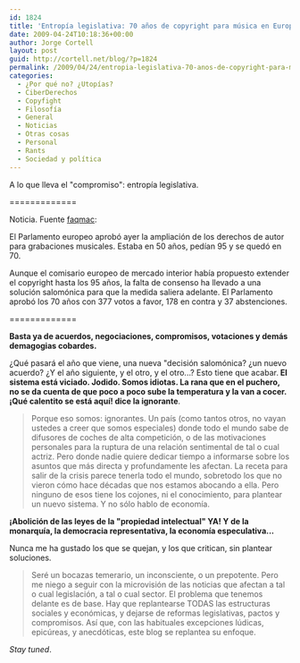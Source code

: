 ```yaml
---
id: 1824
title: 'Entropía legislativa: 70 años de copyright para música en Europa'
date: 2009-04-24T10:18:36+00:00
author: Jorge Cortell
layout: post
guid: http://cortell.net/blog/?p=1824
permalink: /2009/04/24/entropia-legislativa-70-anos-de-copyright-para-musica-en-europa/
categories:
  - ¿Por qué no? ¿Utopías?
  - CiberDerechos
  - Copyfight
  - Filosofí­a
  - General
  - Noticias
  - Otras cosas
  - Personal
  - Rants
  - Sociedad y polí­tica
---
```

A lo que lleva el "compromiso": entropía legislativa.

=============

Noticia. Fuente <a title="http://www.faq-mac.com/noticias/35485/europa-aprueba-70-anos-copyright-grabaciones-musicales" href="http://www.faq-mac.com/noticias/35485/europa-aprueba-70-anos-copyright-grabaciones-musicales" target="_blank">faqmac</a>:

El Parlamento europeo aprobó ayer la ampliación de los derechos de autor para grabaciones musicales. Estaba en 50 años, pedían 95 y se quedó en 70.
  
Aunque el comisario europeo de mercado interior había propuesto extender el copyright hasta los 95 años, la falta de consenso ha llevado a una solución salomónica para que la medida saliera adelante. El Parlamento aprobó los 70 años con 377 votos a favor, 178 en contra y 37 abstenciones.

=============

<div>
  <p>
    <strong>Basta ya de acuerdos, negociaciones, compromisos, votaciones y demás demagogias cobardes. </strong>
  </p>
  
  <p>
    ¿Qué pasará el año que viene, una nueva "decisión salomónica? ¿un nuevo acuerdo? ¿Y el año siguiente, y el otro, y el otro...? Esto tiene que acabar.<strong> El sistema está viciado. Jodido. Somos idiotas. La rana que en el puchero, no se da cuenta de que poco a poco sube la temperatura y la van a cocer. ¡Qué calentito se está aquí! dice la ignorante</strong>.
  </p>
  
  <blockquote>
    <p>
      Porque eso somos: ignorantes. Un país (como tantos otros, no vayan ustedes a creer que somos especiales) donde todo el mundo sabe de difusores de coches de alta competición, o de las motivaciones personales para la ruptura de una relación sentimental de tal o cual actriz. Pero donde nadie quiere dedicar tiempo a informarse sobre los asuntos que más directa y profundamente les afectan. La receta para salir de la crisis parece tenerla todo el mundo, sobretodo los que no vieron cómo hace décadas que nos estamos abocando a ella. Pero ninguno de esos tiene los cojones, ni el conocimiento, para plantear un nuevo sistema. Y no sólo hablo de economía.
    </p>
  </blockquote>
  
  <p>
    <strong>¡Abolición de las leyes de la "propiedad intelectual" YA! Y de la monarquía, la democracia representativa, la economía especulativa...</strong>
  </p>
  
  <p>
    Nunca me ha gustado los que se quejan, y los que critican, sin plantear soluciones.
  </p>
  
  <blockquote>
    <p>
      Seré un bocazas temerario, un inconsciente, o un prepotente. Pero me niego a seguir con la microvisión de las noticias que afectan a tal o cual legislación, a tal o cual sector. El problema que tenemos delante es de base. Hay que replantearse TODAS las estructuras sociales y económicas, y dejarse de reformas legislativas, pactos y compromisos. Así que, con las habituales excepciones lúdicas, epicúreas, y anecdóticas, este blog se replantea su enfoque.
    </p>
  </blockquote>
  
  <p>
    <em>Stay tuned</em>.</div>